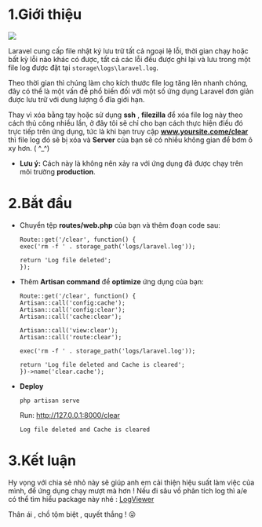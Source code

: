 # **1.Giới thiệu**
![](https://images.viblo.asia/ecaae5ba-224f-4194-8ee3-5294771b5d45.png)

Laravel cung cấp file nhật ký lưu trữ tất cả ngoại lệ lỗi, thời gian chạy hoặc bất kỳ lỗi nào khác có được, tất cả các lỗi đều được ghi lại và lưu trong một file log được đặt tại `storage\logs\laravel.log`.

Theo thời gian thì chúng làm cho kích thước file log tăng lên nhanh chóng, đây có thể là một vấn đề phổ biến đối với một số ứng dụng Laravel đơn giản được lưu trữ với dung lượng ổ đĩa giới hạn.

Thay vì xóa bằng tay hoặc sử dụng **ssh** , **filezilla** để xóa file log này theo cách thủ công nhiều lần, ở đây tôi sẽ chỉ cho bạn cách thực hiện điều đó  trực tiếp trên ứng dụng, tức là khi bạn truy cập **www.yoursite.come/clear** thì file log đó sẽ bị xóa và **Server** của bạn sẽ có nhiều không gian để bơm ô xy hơn. ( ^_^)

* **Lưu ý:**  Cách này là không nên xảy ra với ứng dụng đã được chạy trên môi trường **production**.
# **2.Bắt đầu**
* Chuyển tệp **routes/web.php** của bạn và thêm đoạn code sau:
    ```
    Route::get('/clear', function() {
    exec('rm -f ' . storage_path('logs/laravel.log'));
    
    return 'Log file deleted';
    });
    ```
* Thêm **Artisan command** để **optimize** ứng dụng của bạn:
    ```
    Route::get('/clear', function() {
    Artisan::call('config:cache');
    Artisan::call('config:clear');
    Artisan::call('cache:clear');

    Artisan::call('view:clear');
    Artisan::call('route:clear');

    exec('rm -f ' . storage_path('logs/laravel.log'));

   return 'Log file deleted and Cache is cleared';
    })->name('clear.cache');
    ```
* **Deploy**
    ```
    php artisan serve
    ```
    
   Run: http://127.0.0.1:8000/clear
   
   `Log file deleted and Cache is cleared`
# **3.Kết luận**
Hy vọng với chia sẻ nhỏ này sẽ giúp anh em cải thiện hiệu suất làm việc của mình, để ứng dụng chạy mượt mà hơn !
Nếu đi sâu vồ phân tích log thì a/e có thể tìm hiểu package này nhé : [LogViewer](https://packagist.org/packages/arcanedev/log-viewer)

Thân ái , chồ tộm biệt , quyết thắng ! 😜